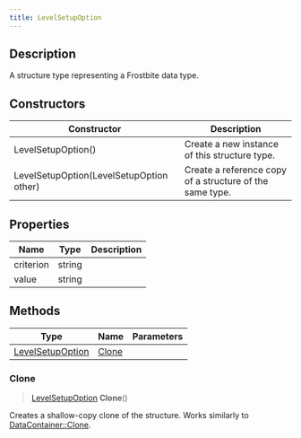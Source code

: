 ```yaml
---
title: LevelSetupOption
---
```

## Description

A structure type representing a Frostbite data type.

## Constructors

| Constructor                              | Description                                              |
| ---------------------------------------- | -------------------------------------------------------- |
| LevelSetupOption()                       | Create a new instance of this structure type.            |
| LevelSetupOption(LevelSetupOption other) | Create a reference copy of a structure of the same type. |

## Properties

| Name      | Type   | Description |
| --------- | ------ | ----------- |
| criterion | string |             |
| value     | string |             |

## Methods

| Type                                 | Name            | Parameters |
| ------------------------------------ | --------------- | ---------- |
| [LevelSetupOption](LevelSetupOption) | [Clone](#clone) |            |

### Clone

> [LevelSetupOption](LevelSetupOption) **Clone**()

Creates a shallow-copy clone of the structure. Works similarly to [DataContainer::Clone](/vext/ref/shared/class/datacontainer#clone).
